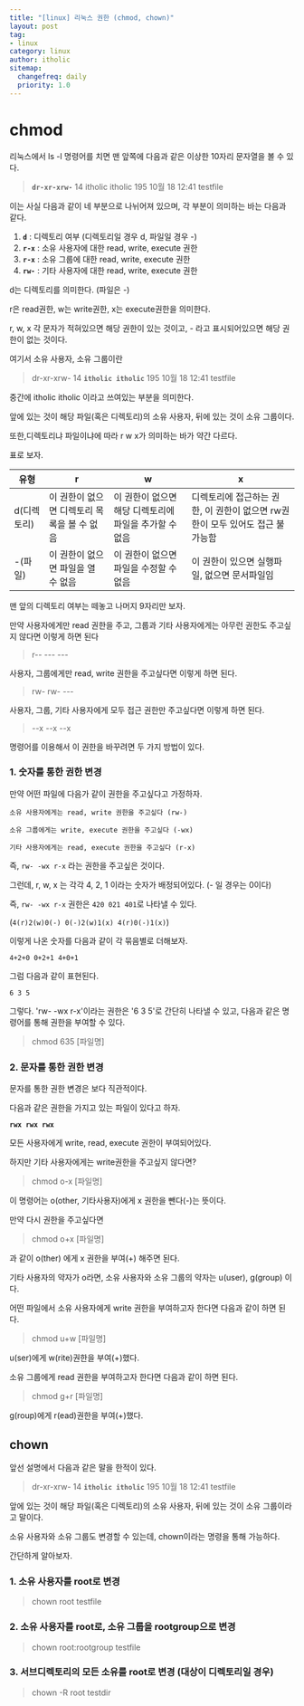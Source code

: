 ```yaml
---
title: "[linux] 리눅스 권한 (chmod, chown)"
layout: post
tag:
- linux
category: linux
author: itholic
sitemap:
  changefreq: daily
  priority: 1.0
---
```


# chmod

리눅스에서 ls -l 명령어를 치면 맨 앞쪽에 다음과 같은 이상한 10자리 문자열을 볼 수 있다.

> **`dr-xr-xrw-`** 14 itholic itholic 195 10월 18 12:41 testfile

이는 사실 다음과 같이 네 부분으로 나뉘어져 있으며, 각 부분이 의미하는 바는 다음과 같다.

1. **`d`** : 디렉토리 여부 (디렉토리일 경우 d, 파일일 경우 -)
2. **`r-x`** : 소유 사용자에 대한 read, write, execute 권한
3. **`r-x`** : 소유 그룹에 대한 read, write, execute 권한
4. **`rw-`** : 기타 사용자에 대한 read, write, execute 권한


d는 디렉토리를 의미한다. (파일은 -)

r은 read권한, w는 write권한, x는 execute권한을 의미한다.

r, w, x 각 문자가 적혀있으면 해당 권한이 있는 것이고, - 라고 표시되어있으면 해당 권한이 없는 것이다.

여기서 소유 사용자, 소유 그룹이란

> dr-xr-xrw- 14 **`itholic itholic`** 195 10월 18 12:41 testfile

중간에 itholic itholic 이라고 쓰여있는 부분을 의미한다.

앞에 있는 것이 해당 파일(혹은 디렉토리)의 소유 사용자, 뒤에 있는 것이 소유 그룹이다.

또한,디렉토리냐 파일이냐에 따라 r w x가 의미하는 바가 약간 다르다.

표로 보자.

|유형|r|w|x|
|-|--|-|-|
|d(디렉토리)|이 권한이 없으면 디렉토리 목록을 볼 수 없음|이 권한이 없으면 해당 디렉토리에 파일을 추가할 수 없음|디렉토리에 접근하는 권한, 이 권한이 없으면 rw권한이 모두 있어도 접근 불가능함|
|-(파일)|이 권한이 없으면 파일을 열 수 없음|이 권한이 없으면 파일을 수정할 수 없음|이 권한이 있으면 실행파일, 없으면 문서파일임|


맨 앞의 디렉토리 여부는 떼놓고 나머지 9자리만 보자. 

만약 사용자에게만 read 권한을 주고, 그룹과 기타 사용자에게는 아무런 권한도 주고싶지 않다면 이렇게 하면 된다

> r-- --- ---

사용자, 그룹에게만 read, write 권한을 주고싶다면 이렇게 하면 된다.

> rw- rw- ---


사용자, 그룹, 기타 사용자에게 모두 접근 권한만 주고싶다면 이렇게 하면 된다.

> --x --x --x

명령어를 이용해서 이 권한을 바꾸려면 두 가지 방법이 있다.

### 1. 숫자를 통한 권한 변경


만약 어떤 파일에 다음가 같이 권한을 주고싶다고 가정하자.

```
소유 사용자에게는 read, write 권한을 주고싶다 (rw-)

소유 그룹에게는 write, execute 권한을 주고싶다 (-wx)

기타 사용자에게는 read, execute 권한을 주고싶다 (r-x)
```
즉, `rw- -wx r-x` 라는 권한을 주고싶은 것이다.

그런데, r, w, x 는 각각 4, 2, 1 이라는 숫자가 배정되어있다. (- 일 경우는 0이다)

즉, `rw- -wx r-x` 권한은 `420 021 401`로 나타낼 수 있다. 

(`4(r)2(w)0(-) 0(-)2(w)1(x) 4(r)0(-)1(x)`)

이렇게 나온 숫자를 다음과 같이 각 묶음별로 더해보자.

`4+2+0 0+2+1 4+0+1`

그럼 다음과 같이 표현된다.

`6 3 5`

그렇다. 'rw- -wx r-x'이라는 권한은 '6 3 5'로 간단히 나타낼 수 있고, 다음과 같은 명령어를 통해 권한을 부여할 수 있다.

> chmod 635 [파일명]


### 2. 문자를 통한 권한 변경

문자를 통한 권한 변경은 보다 직관적이다.

다음과 같은 권한을 가지고 있는 파일이 있다고 하자.

**`rwx rwx rwx`**

모든 사용자에게 write, read, execute 권한이 부여되어있다.

하지만 기타 사용자에게는 write권한을 주고싶지 않다면?

> chmod o-x [파일명]

이 명령어는 o(other, 기타사용자)에게 x 권한을 뺀다(-)는 뜻이다.

만약 다시 권한을 주고싶다면

> chmod o+x [파일명]

과 같이 o(ther) 에게 x 권한을 부여(+) 해주면 된다.

기타 사용자의 약자가 o라면, 소유 사용자와 소유 그룹의 약자는 u(user), g(group) 이다.

어떤 파일에서 소유 사용자에게 write 권한을 부여하고자 한다면 다음과 같이 하면 된다.

> chmod u+w [파일명]

u(ser)에게 w(rite)권한을 부여(+)했다.

소유 그룹에게 read 권한을 부여하고자 한다면 다음과 같이 하면 된다.

> chmod g+r [파일명]

g(roup)에게 r(ead)권한을 부여(+)했다.


## chown

앞선 설명에서 다음과 같은 말을 한적이 있다.

> dr-xr-xrw- 14 **`itholic itholic`** 195 10월 18 12:41 testfile

앞에 있는 것이 해당 파일(혹은 디렉토리)의 소유 사용자, 뒤에 있는 것이 소유 그룹이라고 말이다.

소유 사용자와 소유 그룹도 변경할 수 있는데, chown이라는 명령을 통해 가능하다.

간단하게 알아보자.

### 1. 소유 사용자를 root로 변경

> chown root testfile

### 2. 소유 사용자를 root로, 소유 그룹을 rootgroup으로 변경

> chown root:rootgroup testfile

### 3. 서브디렉토리의 모든 소유를 root로 변경 (대상이 디렉토리일 경우)

> chown -R root testdir